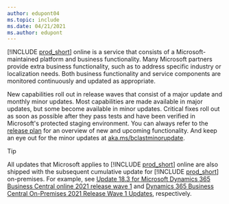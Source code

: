 ```yaml
---
author: edupont04
ms.topic: include
ms.date: 04/21/2021
ms.author: edupont
---
```

[!INCLUDE [prod_short](prod_short.md)] online is a service that consists of a Microsoft-maintained platform and business functionality. Many Microsoft partners provide extra business functionality, such as to address specific industry or localization needs. Both business functionality and service components are monitored continuously and updated as appropriate.  

New capabilities roll out in release waves that consist of a major update and monthly minor updates. Most capabilities are made available in major updates, but some become available in minor updates. Critical fixes roll out as soon as possible after they pass tests and have been verified in Microsoft's protected staging environment. You can always refer to the [release plan](/dynamics365/release-plans/) for an overview of new and upcoming functionality. And keep an eye out for the minor updates at [aka.ms/bclastminorupdate](../whatsnew/whatsnew-update-17-5.md).  

> [!TIP]
> All updates that Microsoft applies to [!INCLUDE [prod_short](prod_short.md)] online are also shipped with the subsequent cumulative update for [!INCLUDE [prod_short](prod_short.md)] on-premises. For example, see [Update 18.3 for Microsoft Dynamics 365 Business Central online 2021 release wave 1](../whatsnew/whatsnew-update-18-3.md) and [Dynamics 365 Business Central On-Premises 2021 Release Wave 1 Updates](../deployment/update-versions-18.md), respectively.
